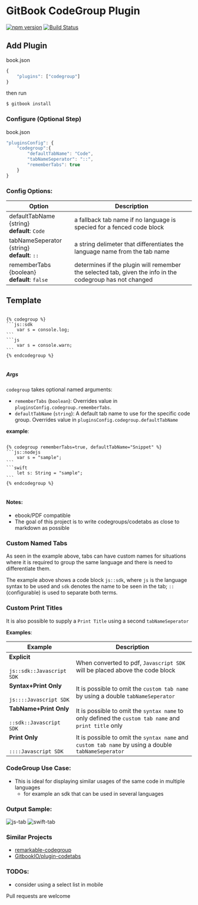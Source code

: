 GitBook CodeGroup Plugin
==============

[![npm version](https://badge.fury.io/js/gitbook-plugin-codegroup.svg)](https://badge.fury.io/js/gitbook-plugin-codegroup)
[![Build Status](https://travis-ci.org/lwhiteley/gitbook-plugin-codegroup.svg?branch=master)](https://travis-ci.org/lwhiteley/gitbook-plugin-codegroup)

## Add Plugin

book.json
```js
{
    "plugins": ["codegroup"]
}
```

then run
```bash
$ gitbook install
```

### Configure (Optional Step)

book.json
```js
"pluginsConfig": {
    "codegroup":{
        "defaultTabName": "Code",
        "tabNameSeperator": "::",
        "rememberTabs": true
    }
}
```

### Config Options:
| Option | Description |
| ------------- | ------------- |
| defaultTabName {string} <br> **default**: `Code` | a fallback tab name if no language is specied for a fenced code block  |
| tabNameSeperator {string}  <br> **default**: `::` | a string delimeter that differentiates the language name from the tab name  |
| rememberTabs {boolean}  <br> **default**: `false` |determines if the plugin will remember the selected tab, given the info in the codegroup has not changed  |

## Template

<pre>
<code>
{% codegroup %}
```js::sdk
    var s = console.log;
```
```js
    var s = console.warn;
```
{% endcodegroup %}
</code>
</pre>

##### Args

`codegroup` takes optional named arguments: 

- `rememberTabs` (`boolean`): Overrides value in `pluginsConfig.codegroup.rememberTabs`.
- `defaultTabName` (`string`): A default tab name to use for the specific code group. Overrides value in `pluginsConfig.codegroup.defaultTabName`

**example**:
<pre>
<code>
{% codegroup rememberTabs=true, defaultTabName="Snippet" %}
```js::nodejs
    var s = "sample";
```
```swift
    let s: String = "sample";
```
{% endcodegroup %}
</code>
</pre>


#### Notes:
- ebook/PDF compatible
- The goal of this project is to write codegroups/codetabs as close to markdown as possible

### Custom Named Tabs

As seen in the example above, tabs can have custom names for situations where it is required to group the same language and there is need to differentiate them.

The example above shows a code block `js::sdk`, where `js` is the language syntax to be used and `sdk` denotes the name to be seen in the tab; `::` (configurable) is used to separate both terms.

### Custom Print Titles

It is also possible to supply a `Print Title` using a second `tabNameSeperator`

**Examples**:

| Example | Description |
| ------------- | ------------- |
| **Explicit** <br/><br/> `js::sdk::Javascript SDK`| When converted to pdf, `Javascript SDK` will be placed above the code block |
| **Syntax+Print Only** <br/><br/>`js::::Javascript SDK`| It is possible to omit the `custom tab name` by using a double `tabNameSeperator` |
| **TabName+Print Only** <br/><br/>`::sdk::Javascript SDK`| It is possible to omit the `syntax name` to only defined the `custom tab name` and `print title` only |
| **Print Only** <br/><br/>`::::Javascript SDK` |It is possible to omit the `syntax name` and `custom tab name` by using a double `tabNameSeperator` |

### CodeGroup Use Case:
- This is ideal for displaying similar usages of the same code in multiple languages
    - for example an sdk that can be used in several languages

### Output Sample:
![js-tab](https://i.imgur.com/6Odrdh7.png)
![swift-tab](https://i.imgur.com/t7aQUgu.png)

### Similar Projects
- [remarkable-codegroup](https://github.com/lwhiteley/remarkable-codegroup)
- [GitbookIO/plugin-codetabs](https://github.com/GitbookIO/plugin-codetabs)

### TODOs:
- consider using a select list in mobile

Pull requests are welcome



